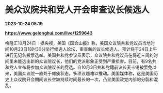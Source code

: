 # 美众议院共和党人开会审查议长候选人

**2023-10-24 05:19**

**https://www.gelonghui.com/live/1259643**

格隆汇10月24日｜据央视，美国《国会山报》称，美国众议院共和党议员当地时间10月23日18时30分举行候选人论坛，审查新的议长候选人，预计将于24日上午进行无记名投票选举。美国共和党参议员表示，众议院共和党议员在将近三周的时间里未能选出新的众议院议长，他们的党派形象正受到严重损害。目前，有9名共和党人宣布将参加众议院议长的竞选。自10月3日共和党籍前议长麦卡锡被罢免以来，美国众议院一直处于瘫痪状态，多项议题难以推动。美国媒体称，这是美国历史上众议院开会期间议长空缺持续时间最长的一次，凸显美国政党内部的分裂和混乱。